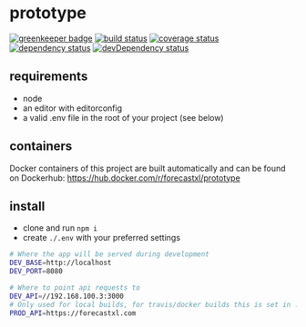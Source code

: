 # prototype

[![greenkeeper badge][greenkeeper-badge]][greenkeeper-url]
[![build status][build-badge]][build-url]
[![coverage status][coverage-badge]][coverage-url]
[![dependency status][dependency-badge]][dependency-url]
[![devDependency status][devDependency-badge]][devDependency-url]

## requirements

* node
* an editor with editorconfig
* a valid .env file in the root of your project (see below)

## containers

Docker containers of this project are built automatically and can be found on Dockerhub: https://hub.docker.com/r/forecastxl/prototype

## install

* clone and run `npm i`
* create `./.env` with your preferred settings

```bash
# Where the app will be served during development
DEV_BASE=http://localhost
DEV_PORT=8080

# Where to point api requests to
DEV_API=//192.168.100.3:3000
# Only used for local builds, for travis/docker builds this is set in .travis.yml
PROD_API=https://forecastxl.com
```

[greenkeeper-badge]: https://badges.greenkeeper.io/forecastxl/prototype.svg
[greenkeeper-url]: https://greenkeeper.io/
[build-badge]: https://img.shields.io/travis/forecastxl/prototype.svg
[build-url]: https://travis-ci.org/forecastxl/prototype
[coverage-badge]: https://img.shields.io/coveralls/forecastxl/prototype.svg
[coverage-url]: https://coveralls.io/github/forecastxl/prototype?branch=master
[dependency-badge]: https://img.shields.io/david/forecastxl/prototype.svg
[dependency-url]: https://david-dm.org/forecastxl/prototype
[devDependency-badge]: https://img.shields.io/david/dev/forecastxl/prototype.svg
[devDependency-url]: https://david-dm.org/forecastxl/prototype?type=dev
